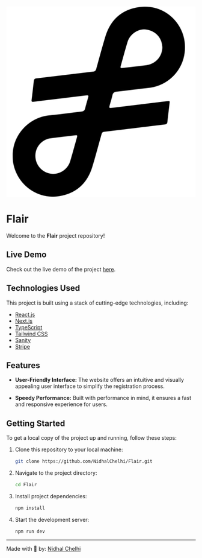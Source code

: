 ![Logo](https://github.com/NidhalChelhi/Flair/blob/main/public/logo.svg)


# Flair

Welcome to the **Flair** project repository!

## Live Demo

Check out the live demo of the project [here](https://flair-store.vercel.app).

## Technologies Used

This project is built using a stack of cutting-edge technologies, including:

- [React.js](https://reactjs.org/)
- [Next.js](https://nextjs.org/)
- [TypeScript](https://www.typescriptlang.org/)
- [Tailwind CSS](https://tailwindcss.com/)
- [Sanity](https://www.sanity.io/)
- [Stripe](https://www.stripe.com/)

## Features

- **User-Friendly Interface:** The website offers an intuitive and visually appealing user interface to simplify the registration process.

- **Speedy Performance:** Built with performance in mind, it ensures a fast and responsive experience for users.

## Getting Started

To get a local copy of the project up and running, follow these steps:

1. Clone this repository to your local machine:
   ```bash
   git clone https://github.com/NidhalChelhi/Flair.git
   ```

2. Navigate to the project directory:
   ```bash
   cd Flair
   ```

3. Install project dependencies:
   ```bash
   npm install
   ```

4. Start the development server:
   ```bash
   npm run dev
   ```
---

Made with 🤍 by: [Nidhal Chelhi](https://nidhalchelhi.vercel.app)
